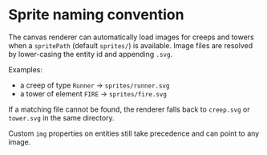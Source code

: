 # Sprite naming convention

The canvas renderer can automatically load images for creeps and towers when a
`spritePath` (default `sprites/`) is available.  Image files are resolved by
lower-casing the entity id and appending `.svg`.

Examples:

- a creep of type `Runner` → `sprites/runner.svg`
- a tower of element `FIRE` → `sprites/fire.svg`

If a matching file cannot be found, the renderer falls back to
`creep.svg` or `tower.svg` in the same directory.

Custom `img` properties on entities still take precedence and can point to any
image.
